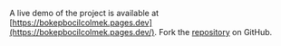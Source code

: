 A live demo of the project is available at [https://bokepbocilcolmek.pages.dev](https://bokepbocilcolmek.pages.dev/).
Fork the [repository](https://github.com/cakwagemre) on GitHub.